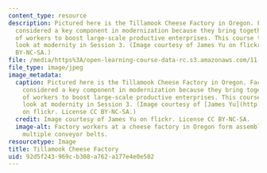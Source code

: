 ```yaml
---
content_type: resource
description: Pictured here is the Tillamook Cheese Factory in Oregon. Factories are
  considered a key component in modernization because they bring together vast numbers
  of workers to boost large-scale productive enterprises. This course takes a closer
  look at modernity in Session 3. (Image courtesy of James Yu on flickr. License CC
  BY-NC-SA.)
file: /media/https%3A/open-learning-course-data-rc.s3.amazonaws.com/11-s940-development-planning-and-implementation-the-dialectic-of-theory-and-practice-fall-2015/92d5f243969cb308a762a177e4e0e502_11-s940f15.jpg
file_type: image/jpeg
image_metadata:
  caption: Pictured here is the Tillamook Cheese Factory in Oregon. Factories are
    considered a key component in modernization because they bring together vast numbers
    of workers to boost large-scale productive enterprises. This course takes a closer
    look at modernity in Session 3. (Image courtesy of [James Yu](http://www.flickr.com/photos/jamesyu/13042995)
    on flickr. License CC BY-NC-SA.)
  credit: Image courtesy of James Yu on flickr. License CC BY-NC-SA.
  image-alt: Factory workers at a cheese factory in Oregon form assembly lines around
    multiple conveyor belts.
resourcetype: Image
title: Tillamook Cheese Factory
uid: 92d5f243-969c-b308-a762-a177e4e0e502
---
```

